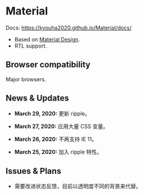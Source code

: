 # Material
Docs: https://kyouha2020.github.io/Material/docs/

* Based on [Material Design](https://material.io/).
* RTL support.

## Browser compatibility
Major browsers.

## News & Updates
* **March 29, 2020:** 更新 ripple。

* **March 27, 2020:** 应用大量 CSS 变量。

* **March 26, 2020:** 不再支持 IE 11。

* **March 25, 2020:** 加入 ripple 特性。

## Issues & Plans
* 需要改进状态反馈，目前以透明度不同的背景来代替。
